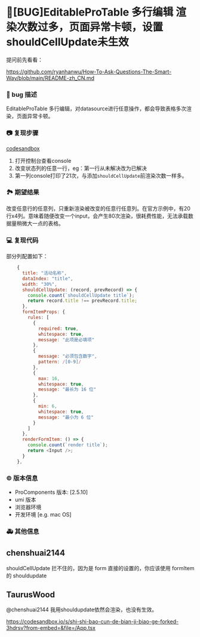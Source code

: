 # 🐛[BUG]EditableProTable 多行编辑 渲染次数过多，页面异常卡顿，设置shouldCellUpdate未生效

提问前先看看：

https://github.com/ryanhanwu/How-To-Ask-Questions-The-Smart-Way/blob/main/README-zh_CN.md

### 🐛 bug 描述

EditableProTable 多行编辑，对datasource进行任意操作，都会导致表格多次渲染，页面异常卡顿。

<!--
详细地描述 bug，让大家都能理解
-->

### 📷 复现步骤

<!--
清晰描述复现步骤，让别人也能看到问题，如果可能，尽量提供可执行代码，
如：https://codesandbox.io/ 在此处创建一个 codesandbox，方便我们更快的排查和复现问题
-->

[codesandbox](https://codesandbox.io/embed/shi-shi-bao-cun-de-bian-ji-biao-ge-forked-3hdrsv?fontsize=14&hidenavigation=1&theme=dark)

1. 打开控制台查看console
2. 改变状态列的任意一行，eg：第一行从未解决改为已解决
3. 第一列console打印了21次，与添加`shouldCellUpdate`前渲染次数一样多。

### 🏞 期望结果

改变任意行的任意列，只重新渲染被改变的任意行任意列。在官方示例中，有20行x4列。意味着随便改变一个input，会产生80次渲染，很耗费性能，无法承载数据量稍微大一点的表格。

<!--
描述你原本期望看到的结果
-->

### 💻 复现代码

部分列配置如下：

```js
    {
      title: "活动名称",
      dataIndex: "title",
      width: "30%",
      shouldCellUpdate: (record, prevRecord) => {
        console.count(`shouldCellUpdate title`);
        return record.title !== prevRecord.title;
      },
      formItemProps: {
        rules: [
          {
            required: true,
            whitespace: true,
            message: "此项是必填项"
          },
          {
            message: "必须包含数字",
            pattern: /[0-9]/
          },
          {
            max: 16,
            whitespace: true,
            message: "最长为 16 位"
          },
          {
            min: 6,
            whitespace: true,
            message: "最小为 6 位"
          }
        ]
      },
      renderFormItem: () => {
        console.count(`render title`);
        return <Input />;
      }
    },
```

<!--
提供可复现的代码，仓库，或线上示例
-->

### © 版本信息

- ProComponents 版本: [2.5.10]
- umi 版本
- 浏览器环境
- 开发环境 [e.g. mac OS]

### 🚑 其他信息

<!--
如截图等其他信息可以贴在这里
-->

## chenshuai2144

shouldCellUpdate 拦不住的，因为是 form 直接的设置的，你应该使用 formItem 的 shouldupdate

## TaurusWood

@chenshuai2144
我用shouldupdate依然会渲染，也没有生效。

https://codesandbox.io/s/shi-shi-bao-cun-de-bian-ji-biao-ge-forked-3hdrsv?from-embed=&file=/App.tsx
